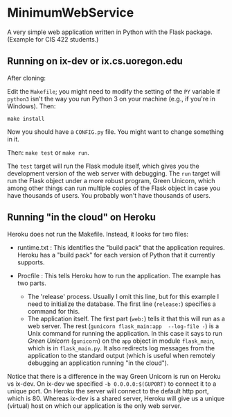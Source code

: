 # MinimumWebService

A very simple web application written in Python with the 
Flask package.  (Example for CIS 422 students.)

## Running on ix-dev or ix.cs.uoregon.edu 

After cloning: 

Edit the `Makefile`; you might need to modify the setting of the `PY` variable if `python3` isn't the way you run Python 3 on your machine (e.g., if you're in Windows).  Then: 

```
make install
```

Now you should have a `CONFIG.py` file.  You might want to change something in it. 

Then: `make test` or `make run`. 

The `test` target will run the Flask module itself, which gives you the development version
of the web server with debugging.   The `run` target will run the Flask object under a more 
robust program, Green Unicorn, which among other things can run multiple copies of the Flask
object in case you have thousands of users.  You probably won't have thousands of users. 

## Running "in the cloud" on Heroku 

Heroku does not run the Makefile.  Instead, it 
looks for two files: 

* runtime.txt : This identifies the "build pack"
that the application requires.  Heroku has a "build pack"
for each version of Python that it currently supports.

* Procfile  : This tells Heroku how to run the 
application.  The example has two parts. 

  * The 'release' process.  Usually I omit this line, 
  but for this example I need to initialize the database. 
  The first line (`release:`) specifies a command
  for this. 
  * The application itself. 
  The first part (`web:`) tells it that
this will run as a web server.  The rest
(`gunicorn flask_main:app  --log-file -`) is
a Unix command for running the application.  In this
case it says to run _Green Unicorn_ (`gunicorn`)
on the `app` object in module `flask_main`, 
which is in `flask_main.py`.   It also redirects
log messages from the application to the standard output
(which is useful when remotely debugging an application
running "in the cloud"). 

Notice that there is a difference in the way 
Green Unicorn is run on Heroku vs ix-dev.  On 
ix-dev we specified `-b 0.0.0.0:$(GUPORT)` to 
connect it to a unique port.  On Heroku the server
will connect to the default http port, which is 80.
Whereas ix-dev is a shared server, Heroku will give
us a unique (virtual) host on which our application
is the only web server.


